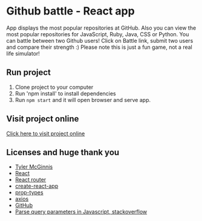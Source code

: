 # Github battle - React app

App displays the most popular repositories at GitHub. Also you can view the most popular repositories for JavaScript, Ruby, Java, CSS or Python.
You can battle between two Github users! Click on Battle link, submit two users and compare their strength :)
Please note this is just a fun game, not a real life simulator!


## Run project
1. Clone project to your computer
2. Run 'npm install' to install dependencies
3. Run `npm start` and it will open browser and serve app.

## Visit project online
[Click here to visit project online](https://github-battle.amfullstack.com/)

## Licenses and huge thank you
* [Tyler McGinnis](https://tylermcginnis.com)
* [React](https://reactjs.org)
* [React router](https://reacttraining.com/react-router/)
* [create-react-app](https://github.com/facebook/create-react-app)
* [prop-types](https://www.npmjs.com/package/prop-types)
* [axios](https://github.com/axios/axios)
* [GitHub](https://github.com)
* [Parse query parameters in Javascript, stackoverflow](https://stackoverflow.com/questions/8486099/how-do-i-parse-a-url-query-parameters-in-javascript)